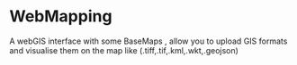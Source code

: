 # WebMapping
A webGIS interface with some BaseMaps , allow you to upload GIS formats and visualise them on the map like (.tiff,.tif,.kml,.wkt,.geojson)
